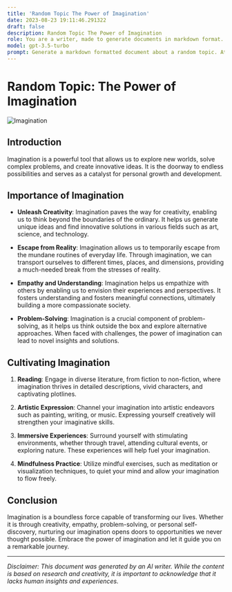 ```yaml
---
title: 'Random Topic The Power of Imagination'
date: 2023-08-23 19:11:46.291322
draft: false
description: Random Topic The Power of Imagination
role: You are a writer, made to generate documents in markdown format. It is very important that all of the documents you generate are in valid markdown format.
model: gpt-3.5-turbo
prompt: Generate a markdown formatted document about a random topic. At the bottom, include a disclaimer explaining that the document was generated by you. The first line of the document should be the title. Make sure that the entire document is in proper markdown format, using a mix of various tags to make the document visually appealing.
---
```


# Random Topic: The Power of Imagination

![Imagination](https://images.unsplash.com/photo-1490642919455-3c75f4aebe3e?ixlib=rb-1.2.1&q=80&fm=jpg&crop=entropy&cs=tinysrgb&w=1080&fit=max&ixid=eyJhcHBfaWQiOjExNTI5fQ)

## Introduction

Imagination is a powerful tool that allows us to explore new worlds, solve complex problems, and create innovative ideas. It is the doorway to endless possibilities and serves as a catalyst for personal growth and development.

## Importance of Imagination

- **Unleash Creativity**: Imagination paves the way for creativity, enabling us to think beyond the boundaries of the ordinary. It helps us generate unique ideas and find innovative solutions in various fields such as art, science, and technology.

- **Escape from Reality**: Imagination allows us to temporarily escape from the mundane routines of everyday life. Through imagination, we can transport ourselves to different times, places, and dimensions, providing a much-needed break from the stresses of reality.

- **Empathy and Understanding**: Imagination helps us empathize with others by enabling us to envision their experiences and perspectives. It fosters understanding and fosters meaningful connections, ultimately building a more compassionate society.

- **Problem-Solving**: Imagination is a crucial component of problem-solving, as it helps us think outside the box and explore alternative approaches. When faced with challenges, the power of imagination can lead to novel insights and solutions.

## Cultivating Imagination

1. **Reading**: Engage in diverse literature, from fiction to non-fiction, where imagination thrives in detailed descriptions, vivid characters, and captivating plotlines.

2. **Artistic Expression**: Channel your imagination into artistic endeavors such as painting, writing, or music. Expressing yourself creatively will strengthen your imaginative skills.

3. **Immersive Experiences**: Surround yourself with stimulating environments, whether through travel, attending cultural events, or exploring nature. These experiences will help fuel your imagination.

4. **Mindfulness Practice**: Utilize mindful exercises, such as meditation or visualization techniques, to quiet your mind and allow your imagination to flow freely.

## Conclusion

Imagination is a boundless force capable of transforming our lives. Whether it is through creativity, empathy, problem-solving, or personal self-discovery, nurturing our imagination opens doors to opportunities we never thought possible. Embrace the power of imagination and let it guide you on a remarkable journey.

---

*Disclaimer: This document was generated by an AI writer. While the content is based on research and creativity, it is important to acknowledge that it lacks human insights and experiences.*